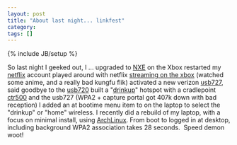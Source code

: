 ```yaml
---
layout: post
title: "About last night... linkfest"
category: 
tags: []
---
```

{% include JB/setup %}

So last night I geeked out, I ...
upgraded to <a title="NXE" href="http://www.xbox.com/en-US/live/nxe/" target="_blank">NXE</a> on the Xbox
restarted my <a title="netflix" href="http://netflix.com" target="_blank">netflix</a> account
played around with netflix <a title="netflix" href="http://blog.netflix.com/2008/07/netflix-streaming-to-xbox-live.html" target="_blank">streaming on the xbox</a> (watched some anime, and a really bad kungfu flik)
activated a new verizon <a title="usb727" href="http://www.evdoinfo.com/content/view/2114/40/" target="_blank">usb727</a>, said goodbye to the <a title="usb720" href="http://www.evdoinfo.com/content/view/872/40/" target="_blank">usb720</a>
built a "<a title="drinkup" href="http://upcoming.yahoo.com/event/1323366/" target="_blank">drinkup</a>" hotspot with a cradlepoint <a title="ctr500" href="http://www.evdoinfo.com/content/view/2355/63/" target="_blank">ctr500</a> and the usb727 (WPA2 + capture portal got 407k down with bad reception)
I added an at bootime menu item to on the laptop to select the "drinkup" or "home" wireless.
I recently did a rebuild of my laptop, with a focus on minimal install, using <a title="Archlinux" href="http://archlinux.org/" target="_blank">ArchLinux</a>.  From boot to logged in at desktop, including background WPA2 association takes 28 seconds.  Speed demon woot!
